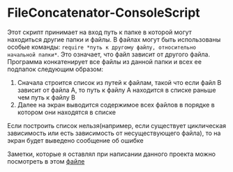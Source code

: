 # FileConcatenator-ConsoleScript

Этот скрипт принимает на вход путь к папке в которой могут находиться другие папки и файлы.
В файлах могут быть использованы особые команды: ```require *путь к другому файлу, относительно начальной папки*```.
Это означает, что файл зависит от другого файла.
Программа конкатенирует все файлы из данной папки и всех ее подпапок следующим образом:

1. Сначала строится список из путей к файлам, такой что если файл B зависит от файла A, то путь к файлу A находится в списке раньше чем путь к файлу B
2. Далее на экран выводится содержимое всех файлов в порядке в котором они находятся в списке

Если построить список нельзя(например, если существует циклическая зависимость или есть зависимость от несуществующего файла), то на экран будет выведено сообщение об ошибке

Заметки, которые я оставлял при написании данного проекта можно посмотреть в этом [файле](src/README.md)